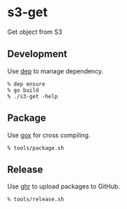 # s3-get
Get object from S3

## Development
Use [dep](https://github.com/golang/dep) to manage dependency.

```
% dep ensure
% go build
% ./s3-get -help
```

## Package
Use [gox](https://github.com/mitchellh/gox) for cross compiling.

```
% tools/package.sh
```

## Release
Use [ghr](https://github.com/tcnksm/ghr) to upload packages to GitHub.

```
% tools/release.sh
```
